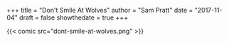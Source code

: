+++
title = "Don't Smile At Wolves"
author = "Sam Pratt"
date = "2017-11-04"
draft = false
showthedate = true
+++

{{< comic src="dont-smile-at-wolves.png" >}}
